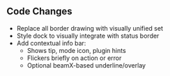 ## Code Changes

- Replace all border drawing with visually unified set
- Style dock to visually integrate with status border
- Add contextual info bar:
  - Shows tip, mode icon, plugin hints
  - Flickers briefly on action or error
  - Optional beamX-based underline/overlay

